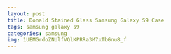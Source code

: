 ```yaml
---
layout: post
title: Donald Stained Glass Samsung Galaxy S9 Case
tags: samsung galaxy s9
categories: samsung
img: 1UEMGrdoZNUlfVQlKPRRa3M7xTbGnu8_f
---
```

